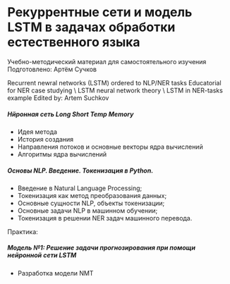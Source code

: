 # Рекуррентные сети и модель LSTM в задачах обработки естественного языка
Учебно-методический материал для самостоятельного изучения 
Подготовлено: Артём Сучков

Recurrent newral networks (LSTM) ordered to NLP/NER tasks
Educatorial for NER case studying \ LSTM neural network theory \ LSTM in NER-tasks example 
Edited by: Artem Suchkov


##### Нйронная сеть Long Short Temp Memory
- Идея метода
- История создания
- Направления потоков и основные векторы ядра вычислений
- Алгоритмы ядра вычислений

##### Основы NLP. Введение. Токенизация в Python. 
- Введение в Natural Language Processing;
- Токенизация как метод преобразования данных;
- Основные сущности NLP, объекты токенизации;
- Основные задачи NLP в машинном обучении;
- Токенизация в решении NER задач машинного перевода.

Практика:
##### Модель №1: Решение задачи прогнозирования при помощи нейронной сети LSTM
- Разработка модели NMT
